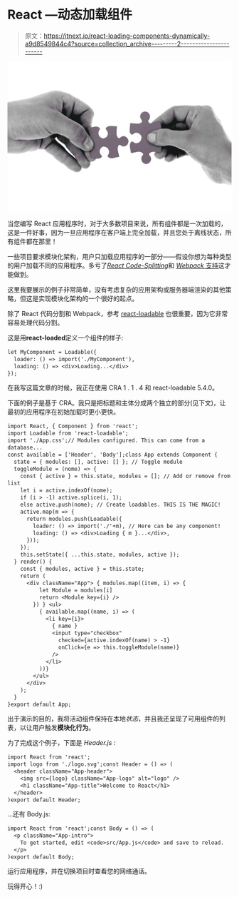 # React —动态加载组件

> 原文：<https://itnext.io/react-loading-components-dynamically-a9d8549844c4?source=collection_archive---------2----------------------->

![](img/ae6552b8dd2e9d41649edddde58dcc5f.png)

当您编写 React 应用程序时，对于大多数项目来说，所有组件都是一次加载的，这是一件好事，因为一旦应用程序在客户端上完全加载，并且您处于离线状态，所有组件都在那里！

一些项目要求模块化架构，用户只加载应用程序的一部分——假设你想为每种类型的用户加载不同的应用程序。多亏了[*React Code-Splitting*](https://reactjs.org/docs/code-splitting.html)和 [*Webpack* 支持](https://webpack.js.org/guides/code-splitting/)这才能做到。

这里我要展示的例子非常简单，没有考虑复杂的应用架构或服务器端渲染的其他策略，但这是实现模块化架构的一个很好的起点。

除了 React 代码分割和 Webpack，参考 [react-loadable](https://www.npmjs.com/package/react-loadable) 也很重要，因为它非常容易处理代码分割。

这是用**react-loaded**定义一个组件的样子:

```
let MyComponent = Loadable({
  loader: () => import('./MyComponent'),
  loading: () => <div>Loading...</div>
});
```

在我写这篇文章的时候，我正在使用 CRA 1 . 1 . 4 和 react-loadable 5.4.0。

下面的例子是基于 CRA。我只是把标题和主体分成两个独立的部分(见下文)，让最初的应用程序在初始加载时更小更快。

```
import React, { Component } from 'react';
import Loadable from 'react-loadable';
import './App.css';// Modules configured. This can come from a database...
const available = ['Header', 'Body'];class App extends Component {
  state = { modules: [], active: [] }; // Toggle module
  toggleModule = (nome) => {
    const { active } = this.state, modules = []; // Add or remove from list
    let i = active.indexOf(nome);
    if (i > -1) active.splice(i, 1);
    else active.push(nome); // Create loadables. THIS IS THE MAGIC!
    active.map(m => {
      return modules.push(Loadable({
        loader: () => import('./'+m), // Here can be any component!
        loading: () => <div>Loading { m }...</div>,
      }));
    });
    this.setState({ ...this.state, modules, active });
  } render() {
    const { modules, active } = this.state;
    return (
      <div className="App"> { modules.map((item, i) => {
          let Module = modules[i]
          return <Module key={i} />
        }) } <ul>
          { available.map((name, i) => (
            <li key={i}>
              { name }
              <input type="checkbox"
                checked={active.indexOf(name) > -1}
                onClick={e => this.toggleModule(name)}
              />
            </li>
          ))}
        </ul>
      </div>
    );
  }
}export default App;
```

出于演示的目的，我将活动组件保持在本地*状态*，并且我还呈现了可用组件的列表，以让用户触发**模块化行为**。

为了完成这个例子，下面是 *Header.js* :

```
import React from 'react';
import logo from './logo.svg';const Header = () => (
  <header className="App-header">
    <img src={logo} className="App-logo" alt="logo" />
    <h1 className="App-title">Welcome to React</h1>
  </header>
)export default Header;
```

…还有 Body.js:

```
import React from 'react';const Body = () => (
  <p className="App-intro">
    To get started, edit <code>src/App.js</code> and save to reload.
  </p>
)export default Body;
```

运行应用程序，并在切换项目时查看您的网络通话。

玩得开心！:)